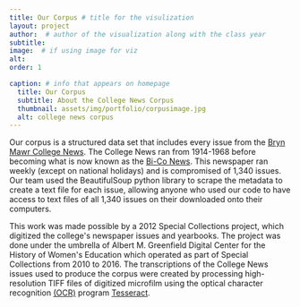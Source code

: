 ```yaml
---
title: Our Corpus # title for the visulization
layout: project
author:  # author of the visualization along with the class year 
subtitle:
image:  # if using image for viz
alt:
order: 1 

caption: # info that appears on homepage
  title: Our Corpus
  subtitle: About the College News Corpus
  thumbnail: assets/img/portfolio/corpusimage.jpg
  alt: college news corpus
---
```

<!--  
insert visualization code or embedding here
If using an image file for viz, use image variable in header
--> 


Our corpus is a structured data set that includes every issue from the [Bryn Mawr College News](https://digitalcollections.tricolib.brynmawr.edu/collections/bryn-mawr-college-news). The College News ran from 1914-1968 before becoming what is now known as the [Bi-Co News](https://bicollegenews.com). This newspaper ran weekly (except on national holidays) and is compromised of 1,340 issues. Our team used the BeautifulSoup python library to scrape the metadata to create a text file for each issue, allowing anyone who used our code to have access to text files of all 1,340 issues on their downloaded onto their computers. 

This work was made possible by a 2012 Special Collections project, which digitized the college's newspaper issues and yearbooks. The project was done under the umbrella of Albert M. Greenfield Digital Center for the History of Women's Education which operated as part of Special Collections from 2010 to 2016. The transcriptions of the College News issues used to produce the corpus were created by processing high-resolution TIFF files of digitized microfilm using the optical character recognition [(OCR)](https://searchcontentmanagement.techtarget.com/definition/OCR-optical-character-recognition) program [Tesseract](https://github.com/tesseract-ocr/tesseract).

<!--  
Insert your description for the project here.
--> 


